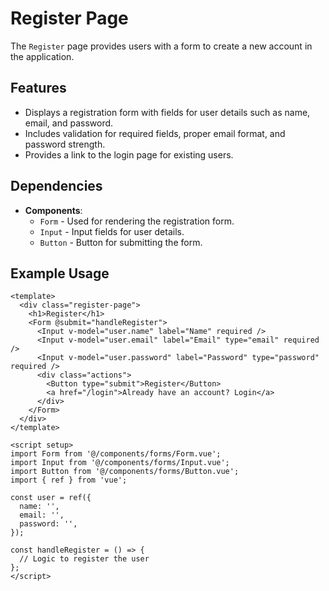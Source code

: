 # Register Page

The `Register` page provides users with a form to create a new account in the application.

## Features

- Displays a registration form with fields for user details such as name, email, and password.
- Includes validation for required fields, proper email format, and password strength.
- Provides a link to the login page for existing users.

## Dependencies

- **Components**:
  - `Form` - Used for rendering the registration form.
  - `Input` - Input fields for user details.
  - `Button` - Button for submitting the form.

## Example Usage

```vue
<template>
  <div class="register-page">
    <h1>Register</h1>
    <Form @submit="handleRegister">
      <Input v-model="user.name" label="Name" required />
      <Input v-model="user.email" label="Email" type="email" required />
      <Input v-model="user.password" label="Password" type="password" required />
      <div class="actions">
        <Button type="submit">Register</Button>
        <a href="/login">Already have an account? Login</a>
      </div>
    </Form>
  </div>
</template>

<script setup>
import Form from '@/components/forms/Form.vue';
import Input from '@/components/forms/Input.vue';
import Button from '@/components/forms/Button.vue';
import { ref } from 'vue';

const user = ref({
  name: '',
  email: '',
  password: '',
});

const handleRegister = () => {
  // Logic to register the user
};
</script>